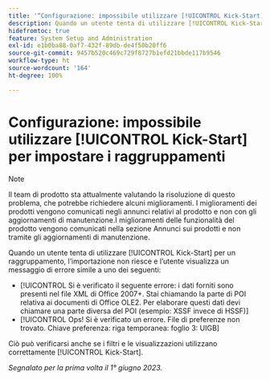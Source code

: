 ```yaml
---
title: '“Configurazione: impossibile utilizzare [!UICONTROL Kick-Start] per impostare i raggruppamenti”'
description: Quando un utente tenta di utilizzare [!UICONTROL Kick-Start] per un raggruppamento, l’importazione non riesce e l’utente visualizza un messaggio di errore.
hidefromtoc: true
feature: System Setup and Administration
exl-id: e1b0ba88-0af7-432f-89db-de4f50b20ff6
source-git-commit: 9457b520c469c729f8727b1efd21bbde117b9546
workflow-type: ht
source-wordcount: '164'
ht-degree: 100%

---
```


# Configurazione: impossibile utilizzare [!UICONTROL Kick-Start] per impostare i raggruppamenti

>[!NOTE]
>
>Il team di prodotto sta attualmente valutando la risoluzione di questo problema, che potrebbe richiedere alcuni miglioramenti. I miglioramenti dei prodotti vengono comunicati negli annunci relativi al prodotto e non con gli aggiornamenti di manutenzione.I miglioramenti delle funzionalità del prodotto vengono comunicati nella sezione Annunci sui prodotti e non tramite gli aggiornamenti di manutenzione.

Quando un utente tenta di utilizzare [!UICONTROL Kick-Start] per un raggruppamento, l’importazione non riesce e l’utente visualizza un messaggio di errore simile a uno dei seguenti:

* [!UICONTROL Si è verificato il seguente errore: i dati forniti sono presenti nel file XML di Office 2007+. Stai chiamando la parte di POI relativa ai documenti di Office OLE2. Per elaborare questi dati devi chiamare una parte diversa del POI (esempio: XSSF invece di HSSF)]
* [!UICONTROL Ops! Si è verificato un errore. File di preferenze non trovato. Chiave preferenza: riga temporanea: foglio 3: UIGB]

Ciò può verificarsi anche se i filtri e le visualizzazioni utilizzano correttamente [!UICONTROL Kick-Start].

_Segnalato per la prima volta il 1° giugno 2023._
